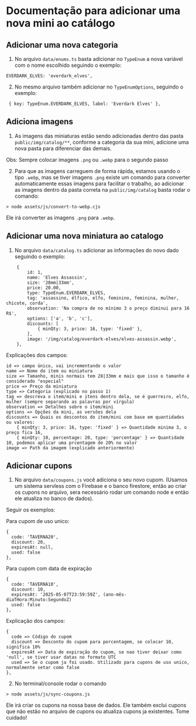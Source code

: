 # Documentação para adicionar uma nova mini ao catálogo

## Adicionar uma nova categoria

1. No arquivo `data/enums.ts` basta adicionar no `TypeEnum` a nova variável
com o nome escolhido seguindo o exemplo:

```
EVERDARK_ELVES: 'everdark_elves',
```

2. No mesmo arquivo também adicionar no `TypeEnumOptions`, seguindo o exemplo:
```
 { key: TypeEnum.EVERDARK_ELVES, label: 'Everdark Elves' },
```

## Adiciona imagens

1. As imagens das miniaturas estão sendo adicionadas dentro das pasta `public/img/catalog/**`, 
conforme a categoria da sua mini, adicione uma nova pasta para diferenciar das demais. 

Obs: Sempre colocar imagens `.png` ou `.webp` para o segundo passo

2. Para que as imagens carreguem de forma rápida, estamos usando o tipo `.webp`,
mas se tiver imagens `.png` existe um comando para converter automaticamente essas imagens para
facilitar o trabalho, ao adicionar as imagens dentro da pasta correta na `public/img/catalog` 
basta rodar o comando:
 
```
> node assets/js/convert-to-webp.cjs
```

Ele irá converter as imagens `.png` para `.webp`.

## Adicionar uma nova miniatura ao catalogo

1. No arquivo `data/catalog.ts` adicionar as informações do novo dado seguindo o exemplo:

```
    {
        id: 1,
        name: 'Elves Assassin',
        size: '28mm|33mm',
        price: 20.00,
        type: TypeEnum.EVERDARK_ELVES,
        tag: 'assassino, élfico, elfo, feminino, feminina, mulher, chicote, corda',
        observation: 'Na compra de no mínimo 3 o preço diminui para 16 R$',
        options: ['a', 'b', 'c'],
        discounts: [
            { minQty: 3, price: 16, type: 'fixed' },
        ],
        image: '/img/catalog/everdark-elves/elves-assassin.webp',
    },
```

Explicações dos campos:

```
id => campo único, vai incrementando o valor
name => Nome do item ou miniatura
size => Tamanho, minis normais tem 28|33mm e mais que isso o tamanho é considerado "especial"
price => Preço da miniatura
type => Categoria (explicado no passo 1)
tag => descreva o item/mini e itens dentro dela, se é guerreiro, elfo, mulher (sempre separando as palavras por vírgula)
observation => Detalhes sobre o item/mini
options => Opções da mini, as versões dela
discounts => Quais os descontos do item/mini com base em quantidades ou valores:
    { minQty: 3, price: 16, type: 'fixed' } => Quantidade minima 3, o preço fica 16,
    { minQty: 10, percentage: 20, type: 'percentage' } => Quantidade 10, podemos aplicar uma prcentagem de 20% no valor
image => Path da imagem (explicado anteriormente)
```

## Adicionar cupons

1. No arquivo `data/coupons.js` você adiciona o seu novo cupom. (Usamos um sistema servless com o Firebase e o banco firestore, então ao criar
os cupons no arquivo, sera necessário rodar um comando node e então ele atualiza no banco de dados).

Seguir os exemplos:

Para cupom de uso unico:

```
{
  code: 'TAVERNA20',
  discount: 20,
  expiresAt: null,
  used: false
},
```

Para cupom com data de expiração

```
{
  code: 'TAVERNA10',
  discount: 10,
  expiresAt: '2025-05-07T23:59:59Z', (ano-mês-diaTHora:Minuto:SegundoZ)
  used: false
},
```

Explicação dos campos:

```
{
  code => Código do cupom
  discount => Desconto do cupom para porcentagem, se colocar 10, significa 10%
  expiresAt => Data de expiração do cupom, se nao tiver deixar como 'null', se tiver usar datas no formato UTC
  used => Se o cupom ja foi usado. Utilizado para cupons de uso unico, normalmente setar como false
},
```

2. No terminal/console rodar o comando 

```
> node assets/js/sync-coupons.js
```

Ele irá criar os cupons na nossa base de dados. Ele também exclui cupons que não estão no 
arquivo de cupons ou atualiza cupons ja existentes. Tome cuidado! 


